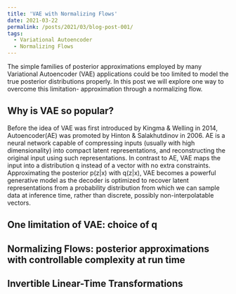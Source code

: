 ```yaml
---
title: 'VAE with Normalizing Flows'
date: 2021-03-22
permalink: /posts/2021/03/blog-post-001/
tags:
  - Variational Autoencoder
  - Normalizing Flows
---
```


The simple families of posterior approximations employed by many Variational Autoencoder (VAE) applications could be too limited to model the true posterior distributions properly. In this post we will explore one way to overcome this limitation- approximation through a normalizing flow.

## Why is VAE so popular?
Before the idea of VAE was first introduced by Kingma & Welling in 2014, Autoencoder(AE) was promoted by Hinton & Salakhutdinov in 2006. AE is a neural network capable of compressing inputs (usually with high dimensionality) into compact latent representations, and reconstructing the original input using such representations. 
In contrast to AE, VAE maps the input into a distribution q instead of a vector with no extra constraints. Approximating the posterior p(z|x) with q(z|x), VAE becomes a powerful generative model as the decoder is optimized to recover latent representations from a probability distribution from which we can sample data at inference time, rather than discrete, possibly non-interpolatable vectors.

## One limitation of VAE: choice of q

## Normalizing Flows: posterior approximations with controllable complexity at run time

## Invertible Linear-Time Transformations

